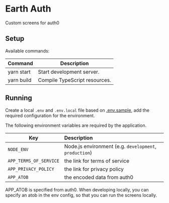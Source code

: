 # Earth Auth

Custom screens for auth0

## Setup

Available commands:

| Command                   | Description                    |
| ------------------------- | ------------------------------ |
| yarn start                | Start development server.      |
| yarn build                | Compile TypeScript resources.  |

## Running

Create a local `.env` and `.env.local` file based on [.env.sample](.env.sample), add the required configuration for the environment. 

The following environment variables are required by the application.

| **Key** | **Description** |
| ------------- |:----------------|
| `NODE_ENV` | Node.js environment (e.g. `development`, `production`) |
| `APP_TERMS_OF_SERVICE` | the link for terms of service |
| `APP_PRIVACY_POLICY` | the link for privacy policy |
| `APP_ATOB` | the encoded data from auth0 |

APP_ATOB is specified from auth0. When developing locally, you can specify an atob in the env config, so that you can run the screens locally. 

